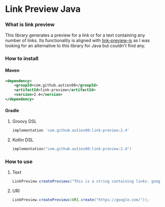 # Link Preview Java

### What is link preview

This library generates a preview for a link or for a text containing any number of links. 
Its functionality is aligned with [link-preview-js](https://github.com/ospfranco/link-preview-js) 
as I was looking for an alternative to this library for Java but couldn't find any.

### How to install

#### Maven

```xml
<dependency>
    <groupId>com.github.auties00</groupId>
    <artifactId>link-preview</artifactId>
    <version>2.4</version>
</dependency>
```

#### Gradle

1. Groovy DSL
   ```groovy
   implementation 'com.github.auties00:link-preview:2.4'
   ```

2. Kotlin DSL
   ```kotlin
   implementation("com.github.auties00:link-preview:2.4")
   ```
   
### How to use

1. Text
   ```java
   LinkPreview.createPreviews("This is a string containing links: google.com");
   ```
   
2. URI
   ```java
   LinkPreview.createPreviews(URI.create("https://google.com/"));
   ```